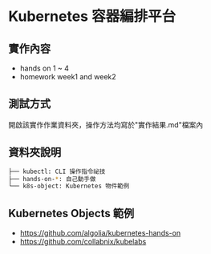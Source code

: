 # Kubernetes 容器編排平台

## 實作內容
* hands on 1 ~ 4
* homework week1 and week2

## 測試方式
開啟該實作作業資料夾，操作方法均寫於"實作結果.md"檔案內

## 資料夾說明

```bash
├── kubectl: CLI 操作指令祕技
├── hands-on-*: 自己動手做
└── k8s-object: Kubernetes 物件範例
```

## Kubernetes Objects 範例

* https://github.com/algolia/kubernetes-hands-on
* https://github.com/collabnix/kubelabs

